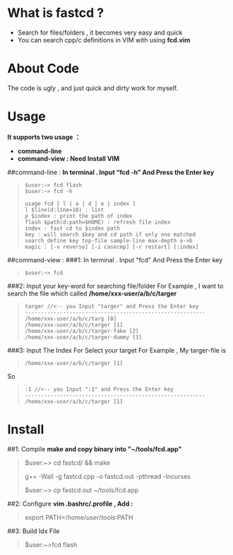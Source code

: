 # What is fastcd ?
- Search for files/folders , it becomes very easy and quick
- You can search cpp/c definitions in VIM with using **fcd.vim**

# About Code
The code is ugly , and just quick and dirty work for myself.

# Usage
**It supports two usage ：**
- **command-line**
- **command-view : Need Install VIM**

##command-line : 
**In terminal . Input “fcd -h” And Press the Enter key**
> ```
> $user:~> fcd flash
> $user:~> fcd -h
> 
> usage fcd [ l | a | d | e | index ]
> l $line(d:line=10) : list
> p $index : print the path of index
> flash $path(d:path=$HOME) : refresh file index 
> index : fast cd to $index path
> key : will search $key and cd path if only one matched
> search_define key top-file sample-line max-depth a->b 
> magic : [-v reverse] [-i casecmp] [-r restart] [:index] 
> 
> ```

##command-view :
###1: In terminal . Input "fcd" And Press the Enter key
>```
> $user:~> fcd
> ```

###2: Input your key-word for searching file/folder
For Example , I want to search the file which called **/home/xxx-user/a/b/c/targer**
> ```
> targer //<-- you Input "targer" and Press the Enter key
> ---------------------------------------------------------
> /home/xxx-user/a/b/c/targ [0]
> /home/xxx-user/a/b/c/targer [1]
> /home/xxx-user/a/b/c/targer-fake [2]
> /home/xxx-user/a/b/c/targer-dummy [3]
> ```

###3: Input The Index For Select your target
For Example , My targer-file is 
> ```
> /home/xxx-user/a/b/c/targer [1]
> ```

So 
> ```
> :1 //<-- you Input ":1" and Press the Enter key
> ---------------------------------------------------------
> /home/xxx-user/a/b/c/targer [1]
> ```

# Install
##1: Compile
**make and copy binary into "~/tools/fcd.app"**

> $user:~> cd fastcd/ && make
> 
> g++ -Wall -g fastcd.cpp -o fastcd.out -pthread -lncurses
> 
> $user:~> cp fastcd.out ~/tools/fcd.app
> 

##2: Configure
**vim .bashrc/.profile , Add :**

> export PATH=/home/$user/tools:$PATH

##3: Build Idx File

> $user:~>fcd flash
